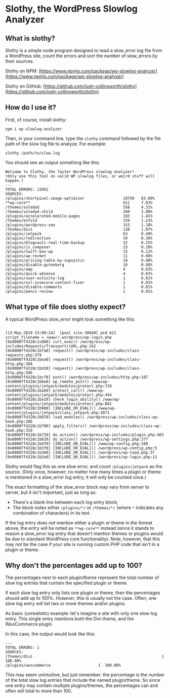 # Slothy, the WordPress Slowlog Analyzer


## What is slothy?

Slothy is a simple node program designed to read a slow_error log file from a WordPress site, count the errors and sort the number of slow_errors by their sources.

Slothy on NPM: [https://www.npmjs.com/package/wp-slowlog-analyzer](https://www.npmjs.com/package/wp-slowlog-analyzer)

Slothy on GitHub: [https://github.com/josh-collinsworth/slothy](https://github.com/josh-collinsworth/slothy)

## How do I use it?

First, of course, install slothy:

```
npm i wp-slowlog-analyzer
```

Then, in your command line, type the `slothy` command followed by the file path of the slow log file to analyze. For example:

```
slothy /path/to/slow.log
```

You should see an output something like this:

```
Welcome to Slothy, the faster WordPress slowlog analyzer!
(Only use this tool on valid WP slowlog files, or weird stuff will happen.)
---
TOTAL ERRORS: 12952
SOURCES:
/plugins/shortpixel-image-optimiser                 10750   83.00%
**wp-core**                                         911     7.03%
/themes/soledad                                     558     4.31%
/themes/soledad-child                               388     3.00%
/plugins/accelerated-mobile-pages                   183     1.41%
/themes/enfold                                      159     1.23%
/plugins/wordpress-seo                              153     1.18%
/themes/divi                                        138     1.07%
/plugins/jetpack                                    63      0.49%
/plugins/redirection                                39      0.30%
/plugins/blogvault-real-time-backup                 32      0.25%
/plugins/js_composer                                23      0.18%
/plugins/swift-box-wp                               15      0.12%
/plugins/wp-rocket                                  11      0.08%
/plugins/pricing-table-by-supsystic                 10      0.08%
/plugins/disable-gutenberg                          10      0.08%
/plugins/amp                                        4       0.03%
/plugins/quick-adsense                              4       0.03%
/plugins/user-activity-log                          1       0.01%
/plugins/ssl-insecure-content-fixer                 1       0.01%
/plugins/disable-comments                           1       0.01%
/plugins/penci-review                               1       0.01%
```

## What type of file does slothy expect?

A typical WordPress slow_error might look something like this:

```

[13-May-2019 23:09:24]  [pool site-30040] pid 611
script_filename = /www//.wordpress/wp-login.php
[0x00007f4328c1c060] curl_exec() /wordpress/wp-includes/Requests/Transport/cURL.php:162
[0x00007f4328c1bfa0] request() /wordpress/wp-includes/class-requests.php:379
[0x00007f4328c1bea0] request() /wordpress/wp-includes/class-http.php:384
[0x00007f4328c1bd10] request() /wordpress/wp-includes/class-http.php:596
[0x00007f4328c1bc70] post() /wordpress/wp-includes/http.php:187
[0x00007f4328c1bbe0] wp_remote_post() /www/wp-content/plugins/jetpack/modules/protect.php:729
[0x00007f4328c1bab0] protect_call() /www/wp-content/plugins/jetpack/modules/protect.php:454
[0x00007f4328c1ba10] check_login_ability() /www/wp-content/plugins/jetpack/modules/protect.php:881
[0x00007f4328c1b980] [INCLUDE_OR_EVAL]() /www/wp-content/plugins/jetpack/class.jetpack.php:1871
[0x00007f4328c1b870] load_modules() /wordpress/wp-includes/class-wp-hook.php:286
[0x00007f4328c1b790] apply_filters() /wordpress/wp-includes/class-wp-hook.php:310
[0x00007f4328c1b720] do_action() /wordpress/wp-includes/plugin.php:465
[0x00007f4328c1b620] do_action() /wordpress/wp-settings.php:377
[0x00007f4328c1b470] [INCLUDE_OR_EVAL]() /www/wp-config.php:108
[0x00007f4328c1b3f0] [INCLUDE_OR_EVAL]() /wordpress/wp-config.php:5
[0x00007f4328c1b380] [INCLUDE_OR_EVAL]() /wordpress/wp-load.php:37
[0x00007f4328c1b2e0] [INCLUDE_OR_EVAL]() /wordpress/wp-login.php:12

```

Slothy would flag this as one slow error, and count `/plugins/jetpack` as the source. (Only once, however; no matter how many times a plugin or theme is mentioned in a slow_error log entry, it will only be counted once.)

The exact formatting of the slow_error block may vary from server to server, but it isn't important, just as long as:

* There's a blank line between each log entry block;
* The block notes either `/plugins/*/` or `/themes/*/` (where `*` indicates any combination of characters) in its text.

If the log entry does _not_ mention either a plugin or theme in the format above, the entry will be noted as `**wp-core**` instead (since it stands to reason a slow_error log entry that doesn't mention themes or plugins would be due to standard WordPress core functionality). Note, however, that this may not be the case if your site is running custom PHP code that isn't in a plugin or theme.

## Why don't the percentages add up to 100?

The percentages next to each plugin/theme represent the total number of slow log entries that contain the specified plugin or theme.

If each slow log entry only lists one plugin or theme, then the percentages should add up to 100%. _However_, this is usually not the case. Often, one slow log entry will list two or more themes and/or plugins.

As basic (unrealistic) example: let's imagine a site with only one slow log entry. This single entry mentions both the Divi theme, and the WooCommerce plugin.

In this case, the output would look like this:

```
---
TOTAL ERRORS: 1
SOURCES:
/themes/divi														 1  100.00%
/plugins/woocommerce                     1  100.00%
```

This may seem unintuitive, but just remember: the percentage is the number of the total slow log entries that include the named plugin/theme. So since one entry may contain multiple plugins/themes, the percentages can and often will total to more than 100.
